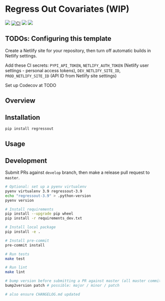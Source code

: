 # Regress Out Covariates (WIP)

[![](https://img.shields.io/pypi/v/regressout.svg)](https://pypi.python.org/pypi/regressout)
[![CI](https://github.com/maximz/regressout/actions/workflows/ci.yaml/badge.svg?branch=master)](https://github.com/maximz/regressout/actions/workflows/ci.yaml)
[![](https://img.shields.io/badge/docs-here-blue.svg)](https://regressout.maximz.com)
[![](https://img.shields.io/github/stars/maximz/regressout?style=social)](https://github.com/maximz/regressout)

## TODOs: Configuring this template

Create a Netlify site for your repository, then turn off automatic builds in Netlify settings.

Add these CI secrets: `PYPI_API_TOKEN`, `NETLIFY_AUTH_TOKEN` (Netlify user settings - personal access tokens), `DEV_NETLIFY_SITE_ID`, `PROD_NETLIFY_SITE_ID` (API ID from Netlify site settings)

Set up Codecov at TODO

## Overview

## Installation

```bash
pip install regressout
```

## Usage

## Development

Submit PRs against `develop` branch, then make a release pull request to `master`.

```bash
# Optional: set up a pyenv virtualenv
pyenv virtualenv 3.9 regressout-3.9
echo "regressout-3.9" > .python-version
pyenv version

# Install requirements
pip install --upgrade pip wheel
pip install -r requirements_dev.txt

# Install local package
pip install -e .

# Install pre-commit
pre-commit install

# Run tests
make test

# Run lint
make lint

# bump version before submitting a PR against master (all master commits are deployed)
bump2version patch # possible: major / minor / patch

# also ensure CHANGELOG.md updated
```
